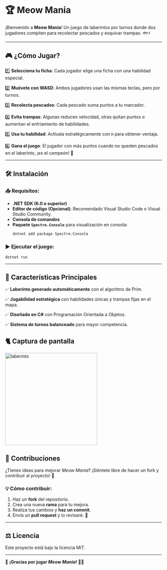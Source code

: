 # 🏆 Meow Mania
¡Bienvenido a **Meow Mania**! Un juego de laberintos por turnos donde dos jugadores compiten para recolectar pescados y esquivar trampas. 🐟⚡

---

## 🎮 **¿Cómo Jugar?**
1️⃣ **Selecciona tu ficha**: Cada jugador elige una ficha con una habilidad especial.

2️⃣ **Muévete con WASD**: Ambos jugadores usan las mismas teclas, pero por turnos.

3️⃣ **Recolecta pescados**: Cada pescado suma puntos a tu marcador.

4️⃣ **Evita trampas**: Algunas reducen velocidad, otras quitan puntos o aumentan el enfriamiento de habilidades.

5️⃣ **Usa tu habilidad**: Actívala estratégicamente con `H` para obtener ventaja.

6️⃣ **Gana el juego**: El jugador con más puntos cuando no queden pescados en el laberinto, ¡es el campeón! 🏅

---

## 🛠️ **Instalación**
### 📥 Requisitos:
- **.NET SDK (6.0 o superior)**
- **Editor de código (Opcional)**: Recomendado Visual Studio Code o Visual Studio Community.
- **Consola de comandos**
- **Paquete `Spectre.Console`** para visualización en consola:
  ```sh
  dotnet add package Spectre.Console
  ```

### ▶️ Ejecutar el juego:
```sh
dotnet run
```

---

## 📜 **Características Principales**
✅ **Laberinto generado automáticamente** con el algoritmo de Prim.  

✅ **Jugabilidad estratégica** con habilidades únicas y trampas fijas en el mapa.  

✅ **Diseñado en C#** con Programación Orientada a Objetos.  

✅ **Sistema de turnos balanceado** para mayor competencia.  

## 🐈 **Captura de pantalla**
<img width="296" alt="laberinto" src="https://github.com/user-attachments/assets/ef6ee456-251e-4fa4-87d3-0921f86ce0a0" />


## 🤝 **Contribuciones**
¿Tienes ideas para mejorar *Meow Mania*? ¡Siéntete libre de hacer un fork y contribuir al proyecto! 🚀

### 💡 Cómo contribuir:
1. Haz un **fork** del repositorio.
2. Crea una nueva **rama** para tu mejora.
3. Realiza tus cambios y **haz un commit**.
4. Envía un **pull request** y lo revisaré. 🙌

---

## ⚖️ **Licencia**
Este proyecto está bajo la licencia MIT.

---

🎉 **¡Gracias por jugar *Meow Mania*!** 🚀🐾
